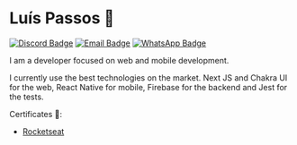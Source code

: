 # Luís Passos 👋

[![Discord Badge](https://img.shields.io/badge/-luiss%233494-3847eb?style=flat-square&logo=discord&logoColor=fff)](https://discord.com/users/331479619670638592)
[![Email Badge](https://img.shields.io/badge/-luis.passos013@gmail.com-3847eb?style=flat-square&logo=gmail&logoColor=fff)](mailto:luis.passos013@gmail.com)
[![WhatsApp Badge](https://img.shields.io/badge/-(38)%2099810%205690-3847eb?style=flat-square&logo=whatsapp&logoColor=fff)](https://api.whatsapp.com/send?phone=5538998105690&text=Olá!)

I am a developer focused on web and mobile development.

I currently use the best technologies on the market. Next JS and Chakra UI for the web, React Native for mobile, Firebase for the backend and Jest for the tests.

Certificates 📜: 

- [Rocketseat](https://i.imgur.com/K5e99Aa.jpg)

